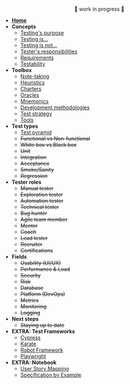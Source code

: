 <!-- markdownlint-disable MD041 -->

<!-- markdownlint-disable MD032 MD033 -->

<ul style="text-align: center;">🚧 work in progress 🚧</ul>

- [**Home**](/)
- **Concepts**
  - [Testing's purpose](/concepts/testing-purpose.md)
  - [Testing is…](/concepts/what-testing-is.md)
  - [Testing is not…](/concepts/what-testing-is-not.md)
  - [Tester's responsibilities](/concepts/tester-responsibilities.md)
  - [Requirements](/concepts/requirements.md)
  - [Testability](/concepts/testability.md)
- **Toolbox**
  - [Note-taking](/toolbox/note-taking.md)
  - [Heuristics](/toolbox/heuristics.md)
  - [Charters](/toolbox/charters.md)
  - [Oracles](/toolbox/oracles.md)
  - [Mnemonics](/toolbox/mnemonics.md)
  - [Development methodologies](/toolbox/dev-methodologies.md)
  - [Test strategy](/toolbox/test-strategy.md)
  - [Tools](/toolbox/tester-tools.md)
- **Test types**
  - [Test pyramid](/types/test-pyramid.md)
  - ~~Functional vs Non-functional~~
  - ~~White box vs Black box~~
  - ~~Unit~~
  - ~~Integration~~
  - ~~Acceptance~~
  - ~~Smoke/Sanity~~
  - ~~Regression~~
- **Tester roles**
  - ~~Manual tester~~
  - ~~Exploration tester~~
  - ~~Automation tester~~
  - ~~Technical tester~~
  - ~~Bug hunter~~
  - ~~Agile team member~~
  - ~~Mentor~~
  - ~~Coach~~
  - ~~Lead tester~~
  - ~~Recruiter~~
  - ~~Certifications~~
- **Fields**
  - ~~Usability (UI/UX)~~
  - ~~Performance & Load~~
  - ~~Security~~
  - ~~Risk~~
  - ~~Database~~
  - ~~Platform (DevOps)~~
  - ~~Metrics~~
  - ~~Monitoring~~
  - ~~Logging~~
- **Next steps**
  - ~~Staying up to date~~
- **EXTRA: Test Frameworks**
  - [Cypress](/toolbox/framework/cypress.md)
  - [Karate](/toolbox/framework/karate.md)
  - [Robot Framework](/toolbox/framework/robot.md)
  - [Playwright](/toolbox/framework/playwright.md)
- **EXTRA: Notebook**
  - [User Story Mapping](/notebook/user-story-mapping.md)
  - [Specification by Example](/notebook/specification-by-example.md)
